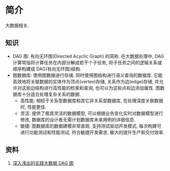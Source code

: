 # 简介
大数据相关.

## 知识
- DAG 图: 有向无环图(Directed Acyclic Graph) 的简称. 在大数据处理中, DAG 计算常指将计算任务在内部分解成若干个子任务, 将子任务之间的逻辑关系或顺序构建成 DAG(有向无环图)结构.
- 图数据库: 使用图数据进行存储, 同时使用图结构进行语义查询的数据库. 它能高效地将关联数据的实体作为顶点(vertex)存储, 关系作为边(edge)存储, 并允许对这些边结构进行高性能的检索和查询, 也可以为这些点和边添加属性. 图数据库十分适合处理复杂关系的数据.
    + 高性能: 相较于关系型数据库和其它非关系型数据库, 在处理深度关联数据时, 性能更佳.
    + 灵活: 提供了极其灵活的数据模型, 可以根据业务变化实时对数据模型进行修改, 数据库的设计者无需计划数据库未来用例的详细信息.
    + 敏捷: 图数据库的数据建模非常直观, 支持测试驱动开发模式, 每次构建可进行功能测试和性能测试, 符合敏捷开发需求, 极大的提升生产和交付效率.


## 资料
1. [深入浅出的实践大数据 DAG 图](https://xie.infoq.cn/article/4d4ab8c6a14577dd8c3ba465d)